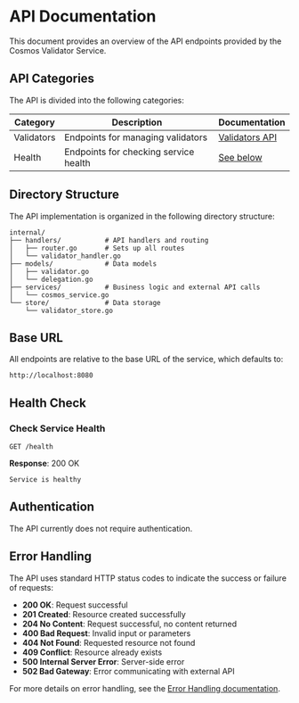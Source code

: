# API Documentation

This document provides an overview of the API endpoints provided by the Cosmos Validator Service.

## API Categories

The API is divided into the following categories:

| Category | Description | Documentation |
|----------|-------------|---------------|
| Validators | Endpoints for managing validators | [Validators API](validators/README.md) |
| Health | Endpoints for checking service health | [See below](#health-check) |

## Directory Structure

The API implementation is organized in the following directory structure:

```
internal/
├── handlers/           # API handlers and routing
│   ├── router.go       # Sets up all routes
│   └── validator_handler.go
├── models/             # Data models
│   ├── validator.go
│   └── delegation.go
├── services/           # Business logic and external API calls
│   └── cosmos_service.go
└── store/              # Data storage
    └── validator_store.go
```

## Base URL

All endpoints are relative to the base URL of the service, which defaults to:

```
http://localhost:8080
```

## Health Check

### Check Service Health

```
GET /health
```

**Response**: 200 OK
```
Service is healthy
```

## Authentication

The API currently does not require authentication.

## Error Handling

The API uses standard HTTP status codes to indicate the success or failure of requests:

- **200 OK**: Request successful
- **201 Created**: Resource created successfully
- **204 No Content**: Request successful, no content returned
- **400 Bad Request**: Invalid input or parameters
- **404 Not Found**: Requested resource not found
- **409 Conflict**: Resource already exists
- **500 Internal Server Error**: Server-side error
- **502 Bad Gateway**: Error communicating with external API

For more details on error handling, see the [Error Handling documentation](../error-handling/README.md). 